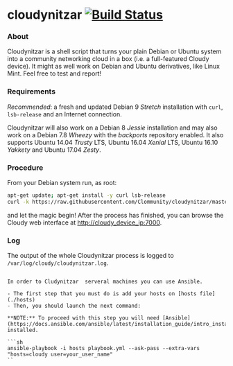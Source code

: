 # cloudynitzar [![Build Status](https://travis-ci.org/Clommunity/cloudynitzar.svg?branch=master)](https://travis-ci.org/Clommunity/cloudynitzar)

### About
Cloudynitzar is a shell script that turns your plain Debian or Ubuntu system into a community networking cloud in a box (i.e. a full-featured Cloudy device). It might as well work on Debian and Ubuntu derivatives, like Linux Mint. Feel free to test and report!

### Requirements
*Recommended*: a fresh and updated Debian 9 *Stretch* installation with `curl`, `lsb-release` and an Internet connection.

Cloudynitzar will also work on a Debian 8 *Jessie* installation and may also work on a Debian 7.8 *Wheezy* with the *backports* repository enabled. It also supports Ubuntu 14.04 *Trusty* LTS, Ubuntu 16.04 *Xenial* LTS, Ubuntu 16.10 *Yakkety* and Ubuntu 17.04 *Zesty*.

### Procedure
From your Debian system run, as root:

````sh
apt-get update; apt-get install -y curl lsb-release
curl -k https://raw.githubusercontent.com/Clommunity/cloudynitzar/master/cloudynitzar.sh | bash -
````
and let the magic begin! After the process has finished, you can browse the Cloudy web interface at [http://cloudy_device_ip:7000](http://cloudy_device_ip:7000).

### Log
The output of the whole Cloudynitzar process is logged to `/var/log/cloudy/cloudynitzar.log`.
```

In order to Cludynitzar  serveral machines you can use Ansible.

- The first step that you must do is add your hosts on [hosts file](./hosts)
- Then, you should launch the next command:

**NOTE:** To proceed with this step you will need [Ansible](https://docs.ansible.com/ansible/latest/installation_guide/intro_installation.html) installed.

```sh
ansible-playbook -i hosts playbook.yml --ask-pass --extra-vars "hosts=cloudy user=your_user_name"
``




